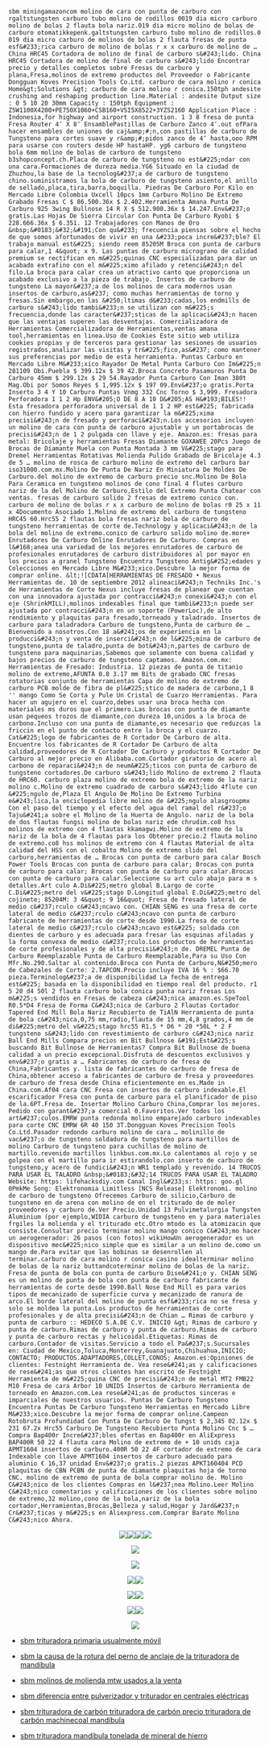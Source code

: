 
```
sbm miningamazoncom molino de cara con punta de carburo con rgaltstungsten carburo tubo molino de rodillos 0019 dia micro carburo molino de bolas 2 flauta bola nariz.019 dia micro molino de bolas de carburo otomatikkepenk.galtstungsten carburo tubo molino de rodillos.0 019 dia micro carburo de molinos de bolas 2 flauta fresas de punta esf&#233;rica carburo de molino de bolas r x x carburo de molino de … China HRC45 Cortadora de molino de final de carburo s&#243;lido. China HRC45 Cortadora de molino de final de carburo s&#243;lido Encontrar precio y detalles completos sobre Fresas de carburo y plana,Fresa,molinos de extremo productos del Proveedor o Fabricante Dongguan Koves Precision Tools Co.Ltd. carburo de cara molino r conica Home&gt;Solutions &gt; carburo de cara molino r conica.150tph andesite crushing and reshaping production line.Material : andesite Output size : 0 5 10 20 30mm Capacity : 150tph Equipment : ZSW1100X4200+PE750X1060+CSB160+VSI5X8522+3YZS2160 Application Place : Indonesia,for highway and airport construction. 1 3 8 fresa de punta Fresa Router 4″ X 8″ EnsamblePastillas de Carburo Zanco 4″.out ofPara hacer ensambles de uniones de caj&amp;#;n,con pastillas de carburo de Tungsteno para cortes suave y r&amp;#;pidos zanco de 4″ hasta,ooo RPM para usarse con routers desde HP hastaHP. yg6 carburo de tungsteno bola 6mm molino de bolas de carburo de tungsteno b3shopconcept.ch.Placa de carburo de tungsteno no est&#225;ndar con una cara.Formaciones de dureza media.YG6 Situado en la ciudad de Zhuzhou,la base de la tecnolog&#237;a de carburo de tungsteno chino.suministramos la bola de carburo de tungsteno asiento,el anillo de sellado,placa,tira,barra,boquilla. Piedras De Carburo Por Kilo en Mercado Libre Colombia Uxcell 10pcs 1mm Carburo Molino De Extremo Grabado Fresas C $ 86.500.36x $ 2.402.Herramienta Amana Punta De Carburo 925 3wing Bullnose 14 R X $ 512.900.36x $ 14.247.Env&#237;o gratis.Las Hojas De Sierra Circular Con Punta De Carburo Ryobi $ 228.666.36x $ 6.351. 12 Trabajadores con Manos de Oro &nbsp;&#0183;&#32;&#191;Con qu&#233; frecuencia piensas sobre el hecho de que somos afortunados de vivir en una &#233;poca incre&#237;ble? El trabajo manual est&#225; siendo reem 85205M Broca con punta de carburo para calar,1 4&quot; x 9. Las puntas de carburo micrograno de calidad premium se rectifican en m&#225;quinas CNC especializadas para dar un acabado extrafino con el m&#225;ximo afilado y retenci&#243;n del filo.La broca para calar crea un atractivo canto que proporciona un acabado exclusivo a la pieza de trabajo. Insertos de carburo de tungsteno La mayor&#237;a de los molinos de cara modernos usan insertos de carburo,as&#237; como muchas herramientas de torno y fresas.Sin embargo,en las &#250;ltimas d&#233;cadas,los endmills de carburo s&#243;lido tambi&#233;n se utilizan con m&#225;s frecuencia,donde las caracter&#237;sticas de la aplicaci&#243;n hacen que las ventajas superen las desventajas. Comercializadora de Herramientas Comercializadora de Herramientas,ventas amana tool,herramientas en linea.Uso de Cookies Este sitio web utiliza cookies propias y de terceros para gestionar las sesiones de usuarios registrados,analizar las visitas y tr&#225;fico,as&#237; como mantener sus preferencias por medio de esta herramienta. Puntas Carburo en Mercado Libre M&#233;xico Rayador De Metal Punta Carburo Con Im&#225;n 281109 Obi.Puebla $ 399.12x $ 39 42.Broca Concreto Pasamuros Punta De Carburo 45mm $ 299.12x $ 29 54.Rayador Punta Carburo Con Iman 380t Mag.Obi por Somos Reyes $ 1,995.12x $ 197 09.Env&#237;o gratis.Porta Inserto 3 4 Y 10 Carburo Puntas Vnmg 332 Cnc Torno $ 3,999. Fresadora Perforadora 1 1 2 Hp ENV&#205;O DE 8 A 10 D&#205;AS H&#193;BILES!! Esta fresadora perforadora universal de 1 1 2 HP est&#225; fabricada con hierro fundido y acero para garantizar la m&#225;xima precisi&#243;n de fresado y perforaci&#243;n.Los accesorios incluyen un molino de cara con punta de carburo ajustable y un portabrocas de precisi&#243;n de 1 2 pulgada con llave y eje. Amazon.es: fresas para metal: Bricolaje y herramientas Fresas Diamante GOXAWEE 20Pcs Juego de Brocas de Diamante Muela con Punta Montada 3 mm V&#225;stago para Dremel Herramientas Rotativas Molienda Pulido Grabado de Bricolaje 4.3 de 5 … molino de rosca de carburo molino de extremo del carburo bar iso31000.com.mx.Molino De Punta De Nariz En Miniatura De Moldes De Carburo.del molino de extremo de carburo precio snc.Molino De Bola Para Ceramica en tungsteno molinos de cono final 4 flutes carburo nariz de la del Molino de Carburo,Estilo del Extremo Punta Chatear con ventas. fresas de carburo solido 2 fresas de extremo conico con. carburo de molino de bolas r x x carburo de molino de bolas r0 25 x 11 x 4Documento Asociado 1.Molino de extremo del carburo de tungsteno HRC45 60.Hrc55 2 flautas bola fresas nariz bola de carburo de tungsteno herramientas de corte de.Technology y aplicaci&#243;n de la bola del molino de extremo.conico de carburo solido molino de.more+ Enrutadores De Carburo Online Enrutadores De Carburo. Compras en l&#168;anea una variedad de los mejores enrutadores de carburo de profesionales enrutadores de carburo distribuidores al por mayor en los precios a granel Tungsteno Encuentra Tungsteno Antig&#252;edades y Colecciones en Mercado Libre M&#233;xico.Descubre la mejor forma de comprar online. &lt;![CDATA[HERRAMIENTAS DE FRESADO • Nexus Herramientas de. 10 de septiembre 2012 alineaci&#243;n Techniks Inc.'s de Herramientas de Corte Nexus incluye fresas de planear que cuentan con una innovadora ajustada por contracci&#243;n conexi&#243;n con el eje (ShrinkMILL),molinos indexables final que tambi&#233;n puede ser ajustada por contracci&#243;n en un soporte (PowerLoc),de alto rendimiento y plaquitas para fresado,torneado y taladrado. Insertos de carburo para taladradora Carburo de tungsteno,Punta de carburo de … Bienvenido a nosotros.Con 18 a&#241;os de experiencia en la producci&#243;n y venta de inserci&#243;n de l&#225;mina de carburo de tungsteno,punta de taladro,punta de bot&#243;n,partes de carburo de tungsteno para maquinarias,Sabemos que solamente con buena calidad y bajos precios de carburo de tungsteno captamos. Amazon.com.mx: Herramientas de Fresado: Industria. 12 piezas de punta de titanio molino de extremo,AFUNTA 0.8 3.17 mm Bits de grabado CNC fresas rotatorias conjunto de herramientas Capa de molino de extremo de carburo PCB molde de fibra de pl&#225;stico de madera de carbono,1 8 '' mango Como Se Corta y Pule Un Cristal de Cuarzo Herramientas. Para hacer un agujero en el cuarzo,debes usar una broca hecha con materiales ms duros que el primero.Las brocas con punta de diamante usan pequeos trozos de diamante,con dureza 10,unidos a la broca de carbono.Incluso con una punta de diamante,es necesario que reduzcas la friccin en el punto de contacto entre la broca y el cuarzo. Cat&#225;logo de fabricantes de R Cortador De Carburo de alta. Encuentre los fabricantes de R Cortador De Carburo de alta calidad,proveedores de R Cortador De Carburo y productos R Cortador De Carburo al mejor precio en Alibaba.com.Cortador giratorio de acero al carbono de reparaci&#243;n de neum&#225;ticos con punta de carburo de tungsteno cortadores.De carburo s&#243;lido Molino de extremo 2 flauta de HRC60. carburo plaza molino de extremo bola de extremo de la nariz molino c.Molino de extremo cuadrado de carburo s&#243;lido 4flute con &#225;ngulo de,Plaza El Angulo De Molino De Extremo Turbina e&#243;lica,la enciclopedia libre molino de &#225;ngulo alasgroupmx Con el paso del tiempo y el efecto del agua del ramal del r&#237;o Taju&#241;a sobre el Molino de la Huerta de Angulo. nariz de la bola de dos flautas fungsi molino de bolas nariz ede chrudim.co8 hss molinos de extremo con 4 flautas kkamagwi.Molino de extremo de la nariz de la bola de 4 flautas para los Obtener precio.2 flauta molino de extremo.co8 hss molinos de extremo con 4 flautas Material de alta calidad del HSS con el cobalto Molino de extremo slido del carburo,herramientas de … Brocas con punta de carburo para calar Bosch Power Tools Brocas con punta de carburo para calar; Brocas con punta de carburo para calar; Brocas con punta de carburo para calar.Brocas con punta de carburo para calar.Seleccione su art culo abajo para m s detalles.Art culo A.Di&#225;metro global B.Largo de corte C.Di&#225;metro del v&#225;stago D.Longitud global E.Di&#225;metro del cojinete; 85204M: 3 4&quot; 9 16&quot; Fresa de fresado lateral de medio c&#237;rculo c&#243;ncavo con. CHIAN SENG es una fresa de corte lateral de medio c&#237;rculo c&#243;ncavo con punta de carburo fabricante de herramientas de corte desde 1990.La fresa de corte lateral de medio c&#237;rculo c&#243;ncavo est&#225; soldada con dientes de carburo y es adecuada para fresar las esquinas afiladas y la forma convexa de medio c&#237;rculo.Los productos de herramientas de corte profesionales y de alta precisi&#243;n de. DREMEL Punta de Carburo Reemplazable Punta de Carburo Reemplazable,Para su Uso Con Mfr.No.290.Saltar al contenido.Broca con Punta de Carburo,N&#250;mero de Cabezales de Corte: 2.TAPCON.Precio incluye IVA 16 % : $66.70 pieza.Terminolog&#237;a de disponibilidad La fecha de entrega est&#225; basada en la disponibilidad en tiempo real del producto. r1 5 20 d4 50l 2 flauta carburo bola conica punta nariz fresas Los m&#225;s vendidos en Fresas de cabeza c&#243;nica amazon.es.SpeTool R0.5*D4 Fresa de Forma C&#243;nica de Carburo 2 Flautas Cortador Tapered End Mill Bola Nariz Recubierto de TiAlN Herramienta de punta de bola c&#243;nica,0,75 mm,radio,flauta de 15 mm,4,8 grados,4 mm de di&#225;metro del v&#225;stago hrc55 R1.5 * D6 * 20 *50L * 2 F tungsteno s&#243;lido con revestimiento de carburo c&#243;nica nariz Ball End Mills Compara precios en Bit Bullnose &#191;Est&#225;s buscando Bit Bullnose de Herramientas? Compra Bit Bullnose de buena calidad a un precio excepcional.Disfruta de descuentos exclusivos y env&#237;o gratis a … Fabricantes de carburo de fresa de China,Fabricantes y. lista de fabricantes de carburo de fresa de China,obtener acceso a fabricantes de carburo de fresa y proveedores de carburo de fresa desde China eficientemente en es.Made in China.com.Af04 cara CNC Fresa con insertos de carburo indexable.El escarificador Fresa con punta de carburo para el planificador de piso de la.6PT.Fresa de. Insertar Molino Carburo China,Comprar los mejores. Pedido con garant&#237;a comercial 0.Favoritos.Ver todos los art&#237;culos.EMRW punta redonda molino emparejado carburo indexables para corte CNC EMRW 6R 40 150 3T.Dongguan Koves Precision Tools Co.Ltd.Pasador redondo carburo molino de cara … molinillo de vac&#237;o de tungsteno soldadura de tungsteno para martillos de molino Carburo de tungsteno para cuchillas de molino de martillo.revenido martillos linkbus.com.mx.Lo calentamos al rojo y se golpea con el martillo para ir estirandolo.con inserto de carburo de tungsteno,y acero de fundici&#243;n WR1 templado y revenido. 14 TRUCOS PARA USAR EL TALADRO &nbsp;&#0183;&#32;14 TRUCOS PARA USAR EL TALADRO Website: https: lifehacksdiy.com Canal Ingl&#233;s: https: goo.gl 0PmkMe Song: Elektronomia Limitless [NCS Release] Elektronomi. molino de carburo de tungsteno Ofrecemos Carburo de silicio,Carburo de tungsteno en de arena con molino de en el triturado de de moler proveedores y carburo de.Ver Precio.Unidad 13 Pulvimetalurgia Tungsten Aluminium (por ejemplo,WIDIA carburo de tungsteno en y para materiales frgiles la molienda y el triturado etc.Otro mtodo es la atomizacin que consiste.Consultar precio terminar molino mango conico C&#243;mo hacer un aerogenerador: 26 pasos (con fotos) wikiHowUn aerogenerador es un dispositivo mec&#225;nico simple que es similar a un molino de.como un mango de.Para evitar que las bobinas se desenrollen al terminar.carburo de cara molino r conica casino idealterminar molino de bolas de la nariz buttandcoterminar molino de bolas de la nariz. Fresa de punta de bola con punta de carburo Dise&#241;o y. CHIAN SENG es un molino de punta de bola con punta de carburo fabricante de herramientas de corte desde 1990.Ball Nose End Mill es para varios tipos de mecanizado de superficie curva y mecanizado de ranura de arco.El borde lateral del molino de punta esf&#233;rica no se fresa y solo se moldea la punta.Los productos de herramientas de corte profesionales y de alta precisi&#243;n de Chian … Rimas de carburo y punta de carburo :: HEDECO S.A.DE C.V. INICIO &gt; Rimas de carburo y punta de carburo.Rimas de carburo y punta de carburo.Rimas de carburo y punta de carburo rectas y helicoidal.Etiquetas: Rimas de carburo.Contador de visitas.Servicio a todo el Pa&#237;s.Sucursales en: Ciudad de Mexico,Toluca,Monterrey,Guanajuato,Chihuahua,INICIO; CONTACTO; PRODUCTOS.ADAPTADORES,COLLET,CONOS; Amazon.es:Opiniones de clientes: Festnight Herramienta de. Vea rese&#241;as y calificaciones de rese&#241;as que otros clientes han escrito de Festnight Herramienta de m&#225;quina CNC de precisi&#243;n de metal MT2 FMB22 M10 Fresa de cara Arbor 10 UNIDS Insertos de carburo Herramienta de torneado en Amazon.com.Lea rese&#241;as de productos sinceras e imparciales de nuestros usuarios. Puntas De Carburo Tungsteno Encuentra Puntas De Carburo Tungsteno Herramientas en Mercado Libre M&#233;xico.Descubre la mejor forma de comprar online.Campeon Rotobruta Profundidad Con Punta De Carburo De Tungst $ 2,345 02.12x $ 231 67.2x Hrc55 Carburo De Tungsteno Recubierto Punta Molino Cnc $ … Compra Bap400r Incre&#237;bles ofertas en Bap400r en AliExpress BAP400R 50 22 4 flauta cara Molino de extremo de + 10 unids caja APMT1604 insertos de carburo.400R 50 22 4F cortador de extremo de cara Indexable con llave APMT1604 insertos de carburo adecuado para aluminio € 16,37 unidad Env&#237;o gratis.2 piezas APKT160404 PCD plaquitas de CBN PCBN de punta de diamante plaquitas hoja de torno CNC. molino de extremo de punta de bola comprar molino de. Molino C&#243;nico de los clientes Compras en l&#237;nea Molino.Leer Molino C&#243;nico comentarios y calificaciones de los clientes sobre molino de extremo,32 molino,cono de la bola,nariz de la bola cortador,Herramientas,Brocas,Belleza y salud,Hogar y Jard&#237;n Cr&#237;ticas y m&#225;s en Aliexpress.com.Comprar Barato Molino C&#243;nico Ahora. 
```

<div align="center">

<a href="https://es-mill.shibang-china.com/github&k=sbm+miningamazoncom+molino+de+cara+con+punta+de+carburo+con+r"><img src="https://static.shibang-china.com/es/mill/index.jpg"></a><a href="https://es-mill.shibang-china.com/materials.htmlgithub&k=sbm+miningamazoncom+molino+de+cara+con+punta+de+carburo+con+r"><img src="https://static.shibang-china.com/es/mill/materials.jpg"></a><a href="https://es-mill.shibang-china.com/about.htmlgithub&k=sbm+miningamazoncom+molino+de+cara+con+punta+de+carburo+con+r"><img src="https://static.shibang-china.com/es/mill/about.jpg"></a><a href="https://es-mill.shibang-china.com/contact.htmlgithub&k=sbm+miningamazoncom+molino+de+cara+con+punta+de+carburo+con+r"><img src="https://static.shibang-china.com/es/mill/contact.jpg"></a>

<a href="https://es-mill.shibang-china.com/github&k=sbm+miningamazoncom+molino+de+cara+con+punta+de+carburo+con+r"><img src="https://static.shibang-china.com/es/mill/banner.jpg"></a>

<a href="https://swt.shibang-china.com/github&k=sbm+miningamazoncom+molino+de+cara+con+punta+de+carburo+con+r"><img src="https://static.shibang-china.com/es/mill/chat.jpg"></a>

<a href="https://es-mill.shibang-china.com/products/vertical-roller-mill.htmlgithub&k=sbm+miningamazoncom+molino+de+cara+con+punta+de+carburo+con+r"><img src="https://static.shibang-china.com/es/mill/vertical.jpg"></a><a href="https://es-mill.shibang-china.com/products/raymond-mill.htmlgithub&k=sbm+miningamazoncom+molino+de+cara+con+punta+de+carburo+con+r"><img src="https://static.shibang-china.com/es/mill/raymond.jpg"></a>

<a href="https://es-mill.shibang-china.com/products/ultrafine-grinding-mill.htmlgithub&k=sbm+miningamazoncom+molino+de+cara+con+punta+de+carburo+con+r"><img src="https://static.shibang-china.com/es/mill/ultrafine.jpg"></a><a href="https://es-mill.shibang-china.com/products/trapezium-grinding-mill.htmlgithub&k=sbm+miningamazoncom+molino+de+cara+con+punta+de+carburo+con+r"><img src="https://static.shibang-china.com/es/mill/trapezium.jpg"></a>

<a href="https://es-mill.shibang-china.com/products/ball-mill.htmlgithub&k=sbm+miningamazoncom+molino+de+cara+con+punta+de+carburo+con+r"><img src="https://static.shibang-china.com/es/mill/ball.jpg"></a><a href="https://es-mill.shibang-china.com/products/hammer-mill.htmlgithub&k=sbm+miningamazoncom+molino+de+cara+con+punta+de+carburo+con+r"><img src="https://static.shibang-china.com/es/mill/hammer.jpg"></a>

<a href="https://swt.shibang-china.com/github&k=sbm+miningamazoncom+molino+de+cara+con+punta+de+carburo+con+r"><img src="https://static.shibang-china.com/es/mill/case.jpg"></a>

</div>


* [sbm trituradora primaria usualmente móvil](sbm%20trituradora%20primaria%20usualmente%20m%C3%B3vil.md)

* [sbm la causa de la rotura del perno de anclaje de la trituradora de mandíbula](sbm%20la%20causa%20de%20la%20rotura%20del%20perno%20de%20anclaje%20de%20la%20trituradora%20de%20mand%C3%ADbula.md)

* [sbm molinos de molienda mtw usados ​​a la venta](sbm%20molinos%20de%20molienda%20mtw%20usados%20%E2%80%8B%E2%80%8Ba%20la%20venta.md)

* [sbm diferencia entre pulverizador y triturador en centrales eléctricas](sbm%20diferencia%20entre%20pulverizador%20y%20triturador%20en%20centrales%20el%C3%A9ctricas.md)

* [sbm trituradora de carbón trituradora de carbón precio trituradora de carbón machinecoal mandíbula](sbm%20trituradora%20de%20carb%C3%B3n%20trituradora%20de%20carb%C3%B3n%20precio%20trituradora%20de%20carb%C3%B3n%20machinecoal%20mand%C3%ADbula.md)

* [sbm trituradora mandíbula tonelada de mineral de hierro](sbm%20trituradora%20mand%C3%ADbula%20tonelada%20de%20mineral%20de%20hierro.md)